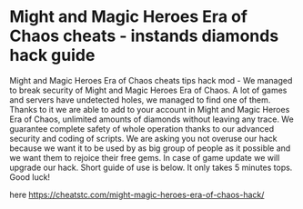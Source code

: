 # Might and Magic Heroes Era of Chaos cheats - instands diamonds hack guide

Might and Magic Heroes Era of Chaos cheats tips hack mod - We managed to break security of Might and Magic Heroes Era of Chaos. A lot of games and servers have undetected holes, we managed to find one of them. 
Thanks to it we are able to add to your account in Might and Magic Heroes Era of Chaos, unlimited amounts of diamonds without leaving any trace. We guarantee complete safety of whole operation thanks to our advanced security and coding of scripts. 
We are asking you not overuse our hack because we want it to be used by as big group of people as it possible and we want them to rejoice their free gems. In case of game update we will upgrade our hack. Short guide of use is below. It only takes 5 minutes tops. Good luck!

here https://cheatstc.com/might-magic-heroes-era-of-chaos-hack/
